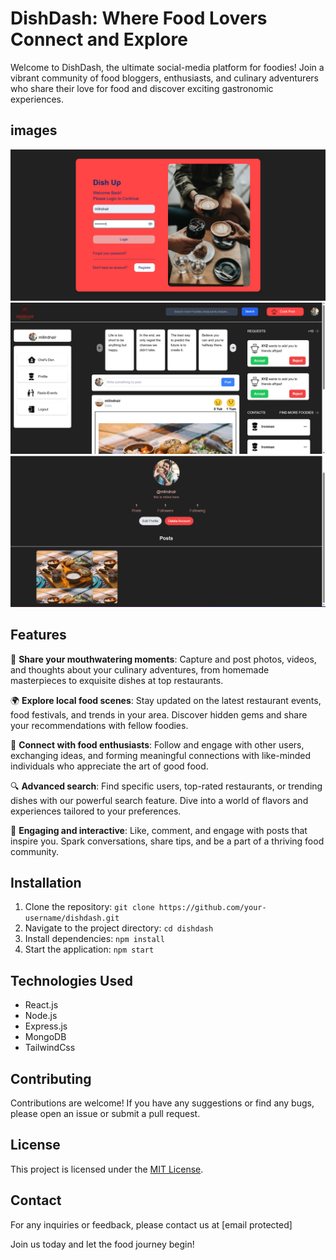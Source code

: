 # DishDash: Where Food Lovers Connect and Explore

Welcome to DishDash, the ultimate social-media platform for foodies! Join a vibrant community of food bloggers, enthusiasts, and culinary adventurers who share their love for food and discover exciting gastronomic experiences.

## images

![Login Screenshot](./assets/login.png)
![Homepage _ScreenShot](./assets/home.png)
![Profile_ScreenShot](./assets/profile.png)

## Features

📸 **Share your mouthwatering moments**: Capture and post photos, videos, and thoughts about your culinary adventures, from homemade masterpieces to exquisite dishes at top restaurants.

🌍 **Explore local food scenes**: Stay updated on the latest restaurant events, food festivals, and trends in your area. Discover hidden gems and share your recommendations with fellow foodies.

🤝 **Connect with food enthusiasts**: Follow and engage with other users, exchanging ideas, and forming meaningful connections with like-minded individuals who appreciate the art of good food.

🔍 **Advanced search**: Find specific users, top-rated restaurants, or trending dishes with our powerful search feature. Dive into a world of flavors and experiences tailored to your preferences.

🎉 **Engaging and interactive**: Like, comment, and engage with posts that inspire you. Spark conversations, share tips, and be a part of a thriving food community.

## Installation

1. Clone the repository: `git clone https://github.com/your-username/dishdash.git`
2. Navigate to the project directory: `cd dishdash`
3. Install dependencies: `npm install`
4. Start the application: `npm start`

## Technologies Used

- React.js
- Node.js
- Express.js
- MongoDB
- TailwindCss

## Contributing

Contributions are welcome! If you have any suggestions or find any bugs, please open an issue or submit a pull request.

## License

This project is licensed under the [MIT License](LICENSE).

## Contact

For any inquiries or feedback, please contact us at [email protected]

Join us today and let the food journey begin!

